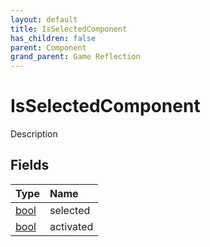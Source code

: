```yaml
---
layout: default
title: IsSelectedComponent
has_children: false
parent: Component
grand_parent: Game Reflection
---
```

# IsSelectedComponent
Description 

## Fields

| Type | Name |
|:----------|:--------------|
| [bool](/riftbreaker-wiki/docs/game-reflection/components/bool/) | selected |
| [bool](/riftbreaker-wiki/docs/game-reflection/components/bool/) | activated |

